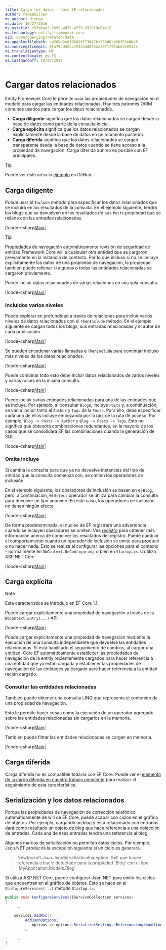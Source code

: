 ```yaml
---
title: Carga los datos - Core EF relacionados
author: rowanmiller
ms.author: divega
ms.date: 10/27/2016
ms.assetid: f9fb64e2-6699-4d70-a773-592918c04c19
ms.technology: entity-framework-core
uid: core/querying/related-data
ms.openlocfilehash: cd26bd2e6f85083f73d97b1356d0ba38f53e0b8f
ms.sourcegitcommit: 01a75cd483c1943ddd6f82af971f07abde20912e
ms.translationtype: MT
ms.contentlocale: es-ES
ms.lasthandoff: 10/27/2017
---
```

# <a name="loading-related-data"></a>Cargar datos relacionados

Entity Framework Core le permite usar las propiedades de navegación en el modelo para cargar las entidades relacionadas. Hay tres patrones O/RM comunes usados para cargar los datos relacionados.
* **Carga diligente** significa que los datos relacionados se cargan desde la base de datos como parte de la consulta inicial.
* **Carga explícita** significa que los datos relacionados se cargan explícitamente desde la base de datos en un momento posterior.
* **Carga diferida** significa que los datos relacionados se cargan transparente desde la base de datos cuando se tiene acceso a la propiedad de navegación. Carga diferida aún no es posible con EF principales.

> [!TIP]  
> Puede ver este artículo [ejemplo](https://github.com/aspnet/EntityFramework.Docs/tree/master/samples/core/Querying) en GitHub.

## <a name="eager-loading"></a>Carga diligente

Puede usar el `Include` método para especificar los datos relacionados que se incluirá en los resultados de la consulta. En el ejemplo siguiente, tendrá los blogs que se devuelven en los resultados de sus `Posts` propiedad que se rellene con las entradas relacionadas.

[!code-csharp[Main](../../../samples/core/Querying/Querying/RelatedData/Sample.cs#SingleInclude)]

> [!TIP]  
> Propiedades de navegación automáticamente revisión de seguridad de entidad Framework Core will a cualquier otra entidad que se cargaron previamente en la instancia de contexto. Por lo que incluso si no se incluye explícitamente los datos de una propiedad de navegación, la propiedad también puede rellenar si algunas o todas las entidades relacionadas se cargaron previamente.


Puede incluir datos relacionados de varias relaciones en una sola consulta.

[!code-csharp[Main](../../../samples/core/Querying/Querying/RelatedData/Sample.cs#MultipleIncludes)]

### <a name="including-multiple-levels"></a>Incluidos varios niveles

Puede explorar en profundidad a través de relaciones para incluir varios niveles de datos relacionados con el `ThenInclude` método. En el ejemplo siguiente se cargan todos los blogs, sus entradas relacionadas y el autor de cada publicación.

[!code-csharp[Main](../../../samples/core/Querying/Querying/RelatedData/Sample.cs#SingleThenInclude)]

Se pueden encadenar varias llamadas a `ThenInclude` para continuar incluso más niveles de los datos relacionados.

[!code-csharp[Main](../../../samples/core/Querying/Querying/RelatedData/Sample.cs#MultipleThenIncludes)]

Puede combinar todo esto debe incluir datos relacionados de varios niveles y varias raíces en la misma consulta.

[!code-csharp[Main](../../../samples/core/Querying/Querying/RelatedData/Sample.cs#IncludeTree)]

Puede incluir varias entidades relacionadas para una de las entidades que se incluye. Por ejemplo, al consultar `Blog`s, incluye `Posts` y, a continuación, se van a incluir tanto el `Author` y `Tags` de la `Posts`. Para ello, debe especificar cada uno de ellos incluye empezando por la raíz de la ruta de acceso. Por ejemplo, `Blog -> Posts -> Author` y `Blog -> Posts -> Tags`. Esto no significa que obtendrá combinaciones redundantes, en la mayoría de los casos que se consolidará EF las combinaciones cuando la generación de SQL.

[!code-csharp[Main](../../../samples/core/Querying/Querying/RelatedData/Sample.cs#MultipleLeafIncludes)]

### <a name="ignored-includes"></a>Omite incluye

Si cambia la consulta para que ya no devuelve instancias del tipo de entidad que la consulta comienza con, se omiten los operadores de inclusión.

En el ejemplo siguiente, los operadores de inclusión se basan en el `Blog`, pero, a continuación, el `Select` operador se utiliza para cambiar la consulta para devolver un tipo anónimo. En este caso, los operadores de inclusión no tienen ningún efecto.

[!code-csharp[Main](../../../samples/core/Querying/Querying/RelatedData/Sample.cs#IgnoredInclude)]

De forma predeterminada, el núcleo de EF registrará una advertencia cuando se incluyen operadores se omiten. Vea [registro](../miscellaneous/logging.md) para obtener más información acerca de cómo ver los resultados del registro. Puede cambiar el comportamiento cuando un operador de inclusión se omite para producir o no hacer nada. Esto se realiza al configurar las opciones para el contexto - normalmente en `DbContext.OnConfiguring`, o bien en `Startup.cs` si utiliza ASP.NET Core.

[!code-csharp[Main](../../../samples/core/Querying/Querying/RelatedData/ThrowOnIgnoredInclude/BloggingContext.cs#OnConfiguring)]

## <a name="explicit-loading"></a>Carga explícita

> [!NOTE]  
> Esta característica se introdujo en EF Core 1.1.

Puede cargar explícitamente una propiedad de navegación a través de la `DbContext.Entry(...)` API.

[!code-csharp[Main](../../../samples/core/Querying/Querying/RelatedData/Sample.cs#Eager)]

Puede cargar explícitamente una propiedad de navegación mediante la ejecución de una consulta independiente que devuelve las entidades relacionadas. Si está habilitado el seguimiento de cambios, al cargar una entidad, Core EF automáticamente establecer las propiedades de navegación de la entitiy recientemente cargados para hacer referencia a una entidad que ya están cargada y establecer las propiedades de navegación de las entidades ya cargado para hacer referencia a la entidad recién cargado.

### <a name="querying-related-entities"></a>Consultar las entidades relacionadas

También puede obtener una consulta LINQ que representa el contenido de una propiedad de navegación.

Esto le permite hacer cosas como la ejecución de un operador agregado sobre las entidades relacionadas sin cargarlos en la memoria.

[!code-csharp[Main](../../../samples/core/Querying/Querying/RelatedData/Sample.cs#NavQueryAggregate)]

También puede filtrar las entidades relacionadas se cargan en memoria.

[!code-csharp[Main](../../../samples/core/Querying/Querying/RelatedData/Sample.cs#NavQueryFiltered)]

## <a name="lazy-loading"></a>Carga diferida

Carga diferida no es compatible todavía con EF Core. Puede ver el [elemento de la carga diferida en nuestro trabajo pendiente](https://github.com/aspnet/EntityFramework/issues/3797) para realizar el seguimiento de esta característica.

## <a name="related-data-and-serialization"></a>Serialización y los datos relacionados

Porque las propiedades de navegación de corrección telefónico automáticamente de will de EF Core, puede acabar con ciclos en el gráfico de objetos. Por ejemplo, cargando un blog y está relacionado con entradas dará como resultado un objeto de blog que hace referencia a una colección de entradas. Cada una de esas entradas tendrá una referencia al blog.

Algunos marcos de serialización no permiten estos ciclos. Por ejemplo, Json.NET producirá la excepción siguiente si un ciclo es generará.

> Newtonsoft.Json.JsonSerializationException: Self que hacen referencia a bucle detectado para la propiedad 'Blog' con el tipo 'MyApplication.Models.Blog'.

Si utiliza ASP.NET Core, puede configurar Json.NET para omitir los ciclos que encuentran en el gráfico de objetos. Esto se hace en el `ConfigureServices(...)` método `Startup.cs`.

``` csharp
public void ConfigureServices(IServiceCollection services)
{
    ...

    services.AddMvc()
        .AddJsonOptions(
            options => options.SerializerSettings.ReferenceLoopHandling = Newtonsoft.Json.ReferenceLoopHandling.Ignore
        );

    ...
}
```
